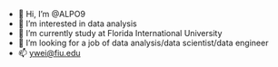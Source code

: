 - 👋 Hi, I’m @ALPO9
- 👀 I’m interested in data analysis
- 🌱 I’m currently study at Florida International University
- 💞️ I’m looking for a job of data analysis/data scientist/data engineer
- 📫 ywei@fiu.edu

<!---
ALPO9/ALPO9 is a ✨ special ✨ repository because its `README.md` (this file) appears on your GitHub profile.
You can click the Preview link to take a look at your changes.
--->
